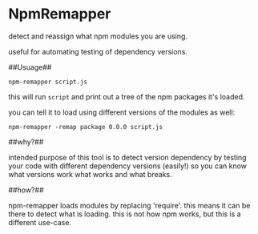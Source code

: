 # NpmRemapper #

detect and reassign what npm modules you are using.

useful for automating testing of dependency versions.

##Usuage##

    npm-remapper script.js

this will run `script` and print out a tree of the npm packages it's loaded.

you can tell it to load using different versions of the modules as well:

    npm-remapper -remap package 0.0.0 script.js
    
##why?##

intended purpose of this tool is to detect version dependency by testing your code with different dependency versions (easily!)
so you can know what versions work what works and what breaks.

##how?##

npm-remapper loads modules by replacing 'require'. this means it can be there to detect what is loading.
this is not how npm works, but this is a different use-case.

